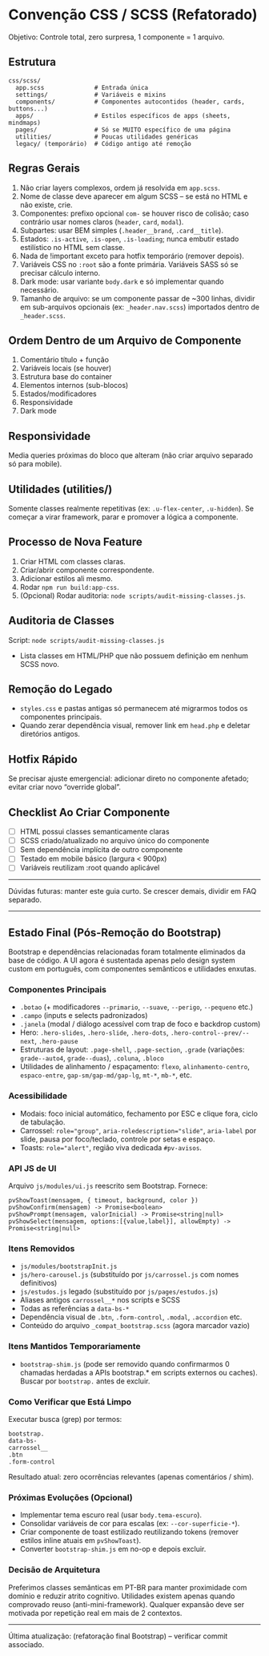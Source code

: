 # Convenção CSS / SCSS (Refatorado)

Objetivo: Controle total, zero surpresa, 1 componente = 1 arquivo.

## Estrutura
```
css/scss/
  app.scss              # Entrada única
  settings/             # Variáveis e mixins
  components/           # Componentes autocontidos (header, cards, buttons...)
  apps/                 # Estilos específicos de apps (sheets, mindmaps)
  pages/                # Só se MUITO específico de uma página
  utilities/            # Poucas utilidades genéricas
  legacy/ (temporário)  # Código antigo até remoção
```

## Regras Gerais
1. Não criar layers complexos, ordem já resolvida em `app.scss`.
2. Nome de classe deve aparecer em algum SCSS – se está no HTML e não existe, crie.
3. Componentes: prefixo opcional `com-` se houver risco de colisão; caso contrário usar nomes claros (`header`, `card`, `modal`).
4. Subpartes: usar BEM simples (`.header__brand`, `.card__title`).
5. Estados: `.is-active`, `.is-open`, `.is-loading`; nunca embutir estado estilístico no HTML sem classe.
6. Nada de !important exceto para hotfix temporário (remover depois).
7. Variáveis CSS no `:root` são a fonte primária. Variáveis SASS só se precisar cálculo interno.
8. Dark mode: usar variante `body.dark` e só implementar quando necessário.
9. Tamanho de arquivo: se um componente passar de ~300 linhas, dividir em sub-arquivos opcionais (ex: `_header.nav.scss`) importados dentro de `_header.scss`.

## Ordem Dentro de um Arquivo de Componente
1. Comentário título + função
2. Variáveis locais (se houver)
3. Estrutura base do container
4. Elementos internos (sub-blocos)
5. Estados/modificadores
6. Responsividade
7. Dark mode

## Responsividade
Media queries próximas do bloco que alteram (não criar arquivo separado só para mobile).

## Utilidades (utilities/)
Somente classes realmente repetitivas (ex: `.u-flex-center`, `.u-hidden`). Se começar a virar framework, parar e promover a lógica a componente.

## Processo de Nova Feature
1. Criar HTML com classes claras.
2. Criar/abrir componente correspondente.
3. Adicionar estilos ali mesmo.
4. Rodar `npm run build:app-css`.
5. (Opcional) Rodar auditoria: `node scripts/audit-missing-classes.js`.

## Auditoria de Classes
Script: `node scripts/audit-missing-classes.js`
- Lista classes em HTML/PHP que não possuem definição em nenhum SCSS novo.

## Remoção do Legado
- `styles.css` e pastas antigas só permanecem até migrarmos todos os componentes principais.
- Quando zerar dependência visual, remover link em `head.php` e deletar diretórios antigos.

## Hotfix Rápido
Se precisar ajuste emergencial: adicionar direto no componente afetado; evitar criar novo “override global”.

## Checklist Ao Criar Componente
- [ ] HTML possui classes semanticamente claras
- [ ] SCSS criado/atualizado no arquivo único do componente
- [ ] Sem dependência implícita de outro componente
- [ ] Testado em mobile básico (largura < 900px)
- [ ] Variáveis reutilizam :root quando aplicável

---
Dúvidas futuras: manter este guia curto. Se crescer demais, dividir em FAQ separado.

---

## Estado Final (Pós-Remoção do Bootstrap)

Bootstrap e dependências relacionadas foram totalmente eliminados da base de código. A UI agora é sustentada apenas pelo design system custom em português, com componentes semânticos e utilidades enxutas.

### Componentes Principais
- `.botao` (+ modificadores `--primario`, `--suave`, `--perigo`, `--pequeno` etc.)
- `.campo` (inputs e selects padronizados)
- `.janela` (modal / diálogo acessível com trap de foco e backdrop custom)
- Hero: `.hero-slides`, `.hero-slide`, `.hero-dots`, `.hero-control--prev/--next`, `.hero-pause`
- Estruturas de layout: `.page-shell`, `.page-section`, `.grade` (variações: `grade--auto4`, `grade--duas`), `.coluna`, `.bloco`
- Utilidades de alinhamento / espaçamento: `flexo`, `alinhamento-centro`, `espaco-entre`, `gap-sm/gap-md/gap-lg`, `mt-*`, `mb-*`, etc.

### Acessibilidade
- Modais: foco inicial automático, fechamento por ESC e clique fora, ciclo de tabulação.
- Carrossel: `role="group"`, `aria-roledescription="slide"`, `aria-label` por slide, pausa por foco/teclado, controle por setas e espaço.
- Toasts: `role="alert"`, região viva dedicada `#pv-avisos`.

### API JS de UI
Arquivo `js/modules/ui.js` reescrito sem Bootstrap. Fornece:
```
pvShowToast(mensagem, { timeout, background, color })
pvShowConfirm(mensagem) -> Promise<boolean>
pvShowPrompt(mensagem, valorInicial) -> Promise<string|null>
pvShowSelect(mensagem, options:[{value,label}], allowEmpty) -> Promise<string|null>
```

### Itens Removidos
- `js/modules/bootstrapInit.js`
- `js/hero-carousel.js` (substituído por `js/carrossel.js` com nomes definitivos)
- `js/estudos.js` legado (substituído por `js/pages/estudos.js`)
- Aliases antigos `carrossel__*` nos scripts e SCSS
- Todas as referências a `data-bs-*`
- Dependência visual de `.btn`, `.form-control`, `.modal`, `.accordion` etc.
- Conteúdo do arquivo `_compat_bootstrap.scss` (agora marcador vazio)

### Itens Mantidos Temporariamente
- `bootstrap-shim.js` (pode ser removido quando confirmarmos 0 chamadas herdadas a APIs bootstrap.* em scripts externos ou caches). Buscar por `bootstrap.` antes de excluir.

### Como Verificar que Está Limpo
Executar busca (grep) por termos:
```
bootstrap.
data-bs-
carrossel__
.btn
.form-control
```
Resultado atual: zero ocorrências relevantes (apenas comentários / shim).

### Próximas Evoluções (Opcional)
- Implementar tema escuro real (usar `body.tema-escuro`).
- Consolidar variáveis de cor para escalas (ex: `--cor-superficie-*`).
- Criar componente de toast estilizado reutilizando tokens (remover estilos inline atuais em `pvShowToast`).
- Converter `bootstrap-shim.js` em no-op e depois excluir.

### Decisão de Arquitetura
Preferimos classes semânticas em PT-BR para manter proximidade com domínio e reduzir atrito cognitivo. Utilidades existem apenas quando comprovado reuso (anti-mini-framework). Qualquer expansão deve ser motivada por repetição real em mais de 2 contextos.

---
Última atualização: (refatoração final Bootstrap) – verificar commit associado.
